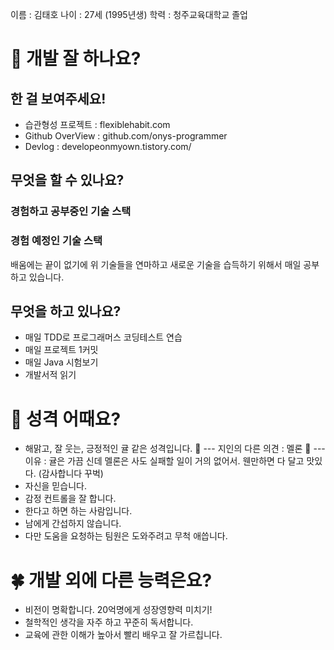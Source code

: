 이름 : 김태호
나이 : 27세 (1995년생)
학력 : 청주교육대학교 졸업

# 👀 개발 잘 하나요?
## 한 걸 보여주세요!

- 습관형성 프로젝트 : flexiblehabit.com
- Github OverView : github.com/onys-programmer
- Devlog : developeonmyown.tistory.com/

## 무엇을 할 수 있나요?

### 경험하고 공부중인 기술 스택 


### 경험 예정인 기술 스택


배움에는 끝이 없기에 위 기술들을 연마하고 새로운 기술을 습득하기 위해서 매일 공부하고 있습니다.

## 무엇을 하고 있나요?
- 매일 TDD로 프로그래머스 코딩테스트 연습
- 매일 프로젝트 1커밋
- 매일 Java 시험보기
- 개발서적 읽기

# 🌈 성격 어때요?
- 해맑고, 잘 웃는, 긍정적인 귤 같은 성격입니다. 🍊
--- 지인의 다른 의견 : 멜론 🍈
--- 이유 : 귤은 가끔 신데 멜론은 사도 실패할 일이 거의 없어서. 웬만하면 다 달고 맛있다. (감사합니다 꾸벅)
- 자신을 믿습니다.
- 감정 컨트롤을 잘 합니다.
- 한다고 하면 하는 사람입니다.
- 남에게 간섭하지 않습니다.
- 다만 도움을 요청하는 팀원은 도와주려고 무척 애씁니다.

# 🍀 개발 외에 다른 능력은요?
- 비전이 명확합니다. 20억명에게 성장영향력 미치기!
- 철학적인 생각을 자주 하고 꾸준히 독서합니다.
- 교육에 관한 이해가 높아서 빨리 배우고 잘 가르칩니다.
